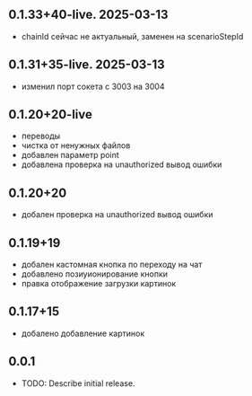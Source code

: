 ##  0.1.33+40-live. 2025-03-13

- chainId сейчас не актуальный, заменен на scenarioStepId

##  0.1.31+35-live. 2025-03-13

- изменил порт сокета с 3003 на 3004

##  0.1.20+20-live

- переводы
- чистка от ненужных файлов
- добавлен параметр point
- добавлена проверка на unauthorized вывод ошибки

##  0.1.20+20

- добален проверка на unauthorized вывод ошибки

##  0.1.19+19

- добален кастомная кнопка по переходу на чат
- добавлено позиуионирование кнопки
- правка отображение загрузки картинок

##  0.1.17+15

- добалено добавление картинок

## 0.0.1

* TODO: Describe initial release.
